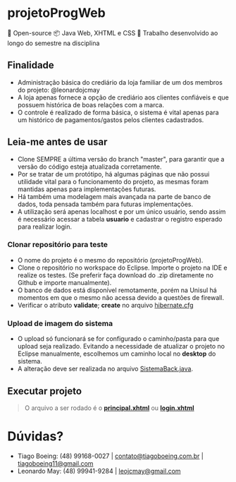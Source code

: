 # projetoProgWeb
📖 Open-source  📦 Java Web, XHTML e CSS 🔧 Trabalho desenvolvido ao longo do semestre na disciplina

## Finalidade
- Administração básica do crediário da loja familiar de um dos membros do projeto: @leonardojcmay
- A loja apenas fornece a opção de crediário aos clientes confiáveis e que possuem histórica de boas relações com a marca.
- O controle é realizado de forma básica, o sistema é vital apenas para um histórico de pagamentos/gastos pelos clientes cadastrados.

## Leia-me antes de usar
- Clone SEMPRE a última versão do branch "master", para garantir que a versão do código esteja atualizada corretamente.
- Por se tratar de um protótipo, há algumas páginas que não possui utilidade vital para o funcionamento do projeto, as mesmas foram mantidas apenas para implementações futuras.
- Há também uma modelagem mais avançada na parte de banco de dados, toda pensada também para futuras implementações.
- A utilização será apenas localhost e por um único usuário, sendo assim é necessário acessar a tabela **usuario** e cadastrar o registro esperado para realizar login.

### Clonar repositório para teste
- O nome do projeto é o mesmo do repositório (projetoProgWeb).
- Clone o repositório no workspace do Eclipse. Importe o projeto na IDE e realize os testes. (Se preferir faça download do .zip diretamente no Github e importe manualmente).
- O banco de dados está disponível remotamente, porém na Unisul há momentos em que o mesmo não acessa devido a questões de firewall.
- Verificar o atributo **validate**; **create** no arquivo <a href="https://github.com/tiagoboeing/projetoProgWeb/blob/master/src/main/resources/hibernate.cfg.xml">hibernate.cfg</a>

### Upload de imagem do sistema
- O upload só funcionará se for configurado o caminho/pasta para que upload seja realizado. Evitando a necessidade de atualizar o projeto no Eclipse manualmente, escolhemos um caminho local no **desktop** do sistema.
- A alteração deve ser realizada no arquivo <a href="https://github.com/tiagoboeing/projetoProgWeb/blob/master/src/main/java/br/unisul/projeto/bean/SistemaBack.java">SistemaBack.java</a>.

## Executar projeto
>O arquivo a ser rodado é o <a href="https://github.com/tiagoboeing/projetoProgWeb/blob/master/src/main/webapp/root/principal.xhtml">**principal.xhtml**</a> ou <a href="https://github.com/tiagoboeing/projetoProgWeb/blob/master/src/main/webapp/root/login.xhtml">**login.xhtml**</a>

# Dúvidas?
- Tiago Boeing: (48) 99168-0027 | contato@tiagoboeing.com.br | tiagoboeing11@gmail.com
- Leonardo May: (48) 99941-9284 | leojcmay@gmail.com
